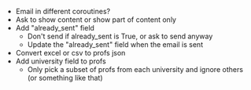 - Email in different coroutines?
- Ask to show content or show part of content only
- Add "already_sent" field
  - Don't send if already_sent is True, or ask to send anyway
  - Update the "already_sent" field when the email is sent
- Convert excel or csv to profs json
- Add university field to profs
  - Only pick a subset of profs from each university and ignore others (or something like that)
